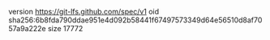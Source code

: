 version https://git-lfs.github.com/spec/v1
oid sha256:6b8fda790ddae951e4d092b58441f67497573349d64e56510d8af7057a9a222e
size 17772
